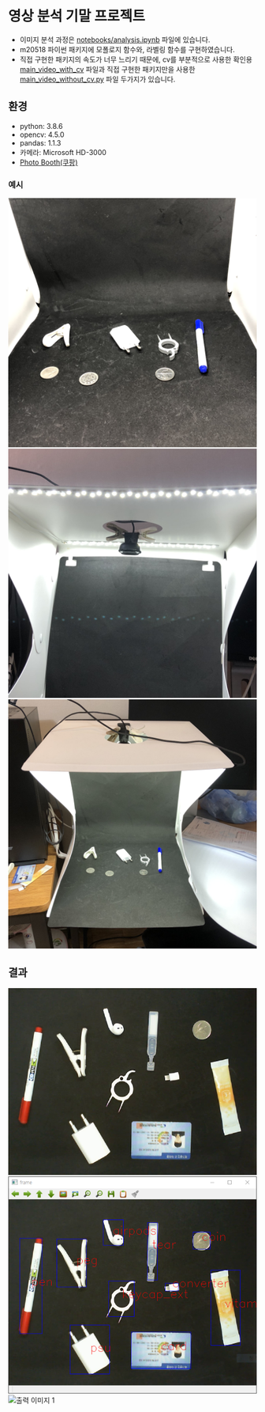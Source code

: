 # 영상 분석 기말 프로젝트

- 이미지 분석 과정은 [notebooks/analysis.ipynb](./notebooks/analysis.ipynb, "notebook link") 파일에 있습니다.
- m20518 파이썬 패키지에 모폴로지 함수와, 라벨링 함수를 구현하였습니다.
- 직접 구현한 패키지의 속도가 너무 느리기 때문에, cv를 부분적으로 사용한 확인용 [main_video_with_cv](./main_video_with_cv.py, "src link") 파일과 직접 구현한 패키지만을 사용한 [main_video_without_cv.py](./main_video_without_cv.py, "src2 link") 파일 두가지가 있습니다.

## 환경

- python: 3.8.6
- opencv: 4.5.0
- pandas: 1.1.3
- 카메라: Microsoft HD-3000
- [Photo Booth(쿠팡)](https://www.coupang.com/vp/products/2275322171?itemId=3904182094&vendorItemId=71888760057&q=%ED%8F%AC%ED%86%A0%EB%B6%80%EC%8A%A4&itemsCount=36&searchId=1b82928879c14e90bf79ba49d111db3e&rank=3&isAddedCart=, "coupang link")

### 예시

![예시 이미지 1](./data/env1.jpg)
![예시 이미지 2](./data/env2.jpg)
![예시 이미지 3](./data/env3.jpg)

## 결과

![입력 이미지 1](./data/sample.png)
![출력 이미지 1](./.github/result.PNG)
![출력 이미지 1](./.github/result.gif)
